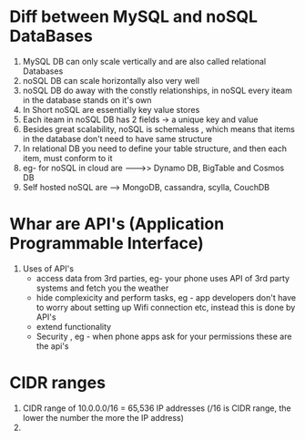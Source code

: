 

# Diff between MySQL and noSQL DataBases

1) MySQL DB can only scale vertically and are also called relational Databases
2) noSQL DB can scale horizontally also very well
3) noSQL DB do away with the constly relationships, in noSQL every iteam in the database stands on it's own
4) In Short noSQL are essentially key value stores
5) Each iteam in noSQL DB has 2 fields -> a unique key and value
6) Besides great scalability, noSQL is schemaless , which means that items in the database don't need to have same structure 
7) In relational DB you need to define your table structure, and then each item, must conform to it
8) eg- for noSQL in cloud are --->> Dynamo DB, BigTable and Cosmos DB
9) Self hosted noSQL are --> MongoDB, cassandra, scylla, CouchDB


# Whar are API's (Application Programmable Interface)

1) Uses of API's
   - access data from 3rd parties, eg- your phone uses API of 3rd party systems and fetch you the weather
   - hide complexicity and perform tasks, eg - app developers don't have to worry about setting up Wifi connection etc, instead this is done by API's
   - extend functionality 
   - Security , eg - when phone apps ask for your permissions these are the api's

# CIDR ranges 

1) CIDR range of 10.0.0.0/16 = 65,536 IP addresses (/16 is CIDR range, the lower the number the more the IP address)
2) 